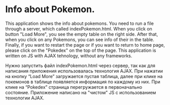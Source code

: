 # Info about Pokemon.
This application shows the info about pokemons.
You need to run a file through a server, which called indexPokemon.html. When you click on button "Load More", you see the empty table on the right side. After that, when you click on any Pokemons, you can see info of their in the table. Finally, if you want to restart the page or if you want to return to home page, please click on the "Pokedex" on the top of the page.
This application is written on JS with AJAX tehnology, without any frameworks.

Нужно запустить файл indexPokemon.html через сервер, так как для написания приложения использовалась технология AJAX.
При нажатии на кнопку “Load More” загружается пустая таблица, далее при клике на покемонов в таблице появляется информация по каждому из них. При клике на “Pokedex” страница перегружается в первоначально состояние. 
Приложение написано на "чистом" JS с использованием  технологии AJAX.
